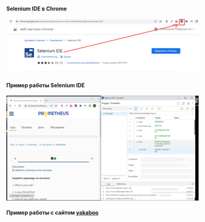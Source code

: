 #### Selenium IDE в Chrome
![Selenium IDE в Chrome](ikon_Selenium.png "Selenium IDE в Chrome")

#### Пример работы Selenium IDE
![Пример работы Selenium IDE](work_Selenium.png "Пример работы Selenium IDE")

#### Пример работы с сайтом [yakaboo](/Selenium/yakaboo.side.txt)